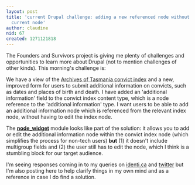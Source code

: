 ```yaml
---
layout: post
title: 'current Drupal challenge: adding a new referenced node without editing the
  current node'
author: claudine
nid: 67
created: 1271121818
---
```

The Founders and Survivors project is giving me plenty of challenges and opportunities to learn more about Drupal (not to mention challenges of other kinds). This morning's challenge is:

We have a view of the [Archives of Tasmania convict index](http://www.foundersandsurvivors.org/convindex) and a new, improved form for users to submit additional information on convicts, such as dates and places of birth and death. I have added an 'additional information' field to the convict index content type, which is a node reference to the 'additional information' type. I want users to be able to add an additional information node which is referenced from the relevant index node, without having to edit the index node.

The **[node_widget](http://drupal.org/project/node_widget)** module looks like part of the solution: it allows you to add or edit the additional information node within the convict index node (which simplifies the process for non-tech users) **but** (1) it doesn't include multigroup fields and (2) the user still has to edit the node, which I think is a stumbling block for our target audience.

I'm seeing responses coming in to my queries on [identi.ca](http://identi.ca/conversation/28261961#notice-28309106) and [twitter](http://twitter.com/claudinec/status/12075633421) but I'm also posting here to help clarify things in my own mind and as a reference in case I do find a solution.
